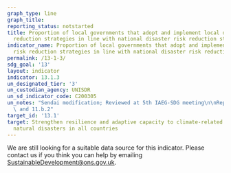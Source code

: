 ```yaml
---
graph_type: line
graph_title:
reporting_status: notstarted
title: Proportion of local governments that adopt and implement local disaster risk
  reduction strategies in line with national disaster risk reduction strategies
indicator_name: Proportion of local governments that adopt and implement local disaster
  risk reduction strategies in line with national disaster risk reduction strategies
permalink: /13-1-3/
sdg_goal: '13'
layout: indicator
indicator: 13.1.3
un_designated_tier: '3'
un_custodian_agency: UNISDR
un_sd_indicator_code: C200305
un_notes: "Sendai modification; Reviewed at 5th IAEG-SDG meeting\n\nRepeat of 1.5.4\
  \ and 11.b.2"
target_id: '13.1'
target: Strengthen resilience and adaptive capacity to climate-related hazards and
  natural disasters in all countries
---
```


We are still looking for a suitable data source for this indicator. Please contact us if you think you can help by emailing <a href="mailto:SustainableDevelopment@ons.gov.uk">SustainableDevelopment@ons.gov.uk</a>.